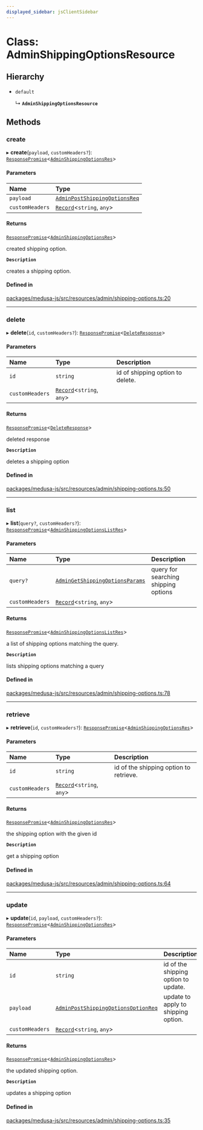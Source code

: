 ```yaml
---
displayed_sidebar: jsClientSidebar
---
```


# Class: AdminShippingOptionsResource

## Hierarchy

- `default`

  ↳ **`AdminShippingOptionsResource`**

## Methods

### create

▸ **create**(`payload`, `customHeaders?`): [`ResponsePromise`](../modules/internal-12.md#responsepromise)<[`AdminShippingOptionsRes`](../modules/internal-8.internal.md#adminshippingoptionsres)\>

#### Parameters

| Name | Type |
| :------ | :------ |
| `payload` | [`AdminPostShippingOptionsReq`](internal-8.internal.AdminPostShippingOptionsReq.md) |
| `customHeaders` | [`Record`](../modules/internal.md#record)<`string`, `any`\> |

#### Returns

[`ResponsePromise`](../modules/internal-12.md#responsepromise)<[`AdminShippingOptionsRes`](../modules/internal-8.internal.md#adminshippingoptionsres)\>

created shipping option.

**`Description`**

creates a shipping option.

#### Defined in

[packages/medusa-js/src/resources/admin/shipping-options.ts:20](https://github.com/medusajs/medusa/blob/c4ac5e6959/packages/medusa-js/src/resources/admin/shipping-options.ts#L20)

___

### delete

▸ **delete**(`id`, `customHeaders?`): [`ResponsePromise`](../modules/internal-12.md#responsepromise)<[`DeleteResponse`](../modules/internal-8.internal.md#deleteresponse)\>

#### Parameters

| Name | Type | Description |
| :------ | :------ | :------ |
| `id` | `string` | id of shipping option to delete. |
| `customHeaders` | [`Record`](../modules/internal.md#record)<`string`, `any`\> |  |

#### Returns

[`ResponsePromise`](../modules/internal-12.md#responsepromise)<[`DeleteResponse`](../modules/internal-8.internal.md#deleteresponse)\>

deleted response

**`Description`**

deletes a shipping option

#### Defined in

[packages/medusa-js/src/resources/admin/shipping-options.ts:50](https://github.com/medusajs/medusa/blob/c4ac5e6959/packages/medusa-js/src/resources/admin/shipping-options.ts#L50)

___

### list

▸ **list**(`query?`, `customHeaders?`): [`ResponsePromise`](../modules/internal-12.md#responsepromise)<[`AdminShippingOptionsListRes`](../modules/internal-8.internal.md#adminshippingoptionslistres)\>

#### Parameters

| Name | Type | Description |
| :------ | :------ | :------ |
| `query?` | [`AdminGetShippingOptionsParams`](internal-8.internal.AdminGetShippingOptionsParams.md) | query for searching shipping options |
| `customHeaders` | [`Record`](../modules/internal.md#record)<`string`, `any`\> |  |

#### Returns

[`ResponsePromise`](../modules/internal-12.md#responsepromise)<[`AdminShippingOptionsListRes`](../modules/internal-8.internal.md#adminshippingoptionslistres)\>

a list of shipping options matching the query.

**`Description`**

lists shipping options matching a query

#### Defined in

[packages/medusa-js/src/resources/admin/shipping-options.ts:78](https://github.com/medusajs/medusa/blob/c4ac5e6959/packages/medusa-js/src/resources/admin/shipping-options.ts#L78)

___

### retrieve

▸ **retrieve**(`id`, `customHeaders?`): [`ResponsePromise`](../modules/internal-12.md#responsepromise)<[`AdminShippingOptionsRes`](../modules/internal-8.internal.md#adminshippingoptionsres)\>

#### Parameters

| Name | Type | Description |
| :------ | :------ | :------ |
| `id` | `string` | id of the shipping option to retrieve. |
| `customHeaders` | [`Record`](../modules/internal.md#record)<`string`, `any`\> |  |

#### Returns

[`ResponsePromise`](../modules/internal-12.md#responsepromise)<[`AdminShippingOptionsRes`](../modules/internal-8.internal.md#adminshippingoptionsres)\>

the shipping option with the given id

**`Description`**

get a shipping option

#### Defined in

[packages/medusa-js/src/resources/admin/shipping-options.ts:64](https://github.com/medusajs/medusa/blob/c4ac5e6959/packages/medusa-js/src/resources/admin/shipping-options.ts#L64)

___

### update

▸ **update**(`id`, `payload`, `customHeaders?`): [`ResponsePromise`](../modules/internal-12.md#responsepromise)<[`AdminShippingOptionsRes`](../modules/internal-8.internal.md#adminshippingoptionsres)\>

#### Parameters

| Name | Type | Description |
| :------ | :------ | :------ |
| `id` | `string` | id of the shipping option to update. |
| `payload` | [`AdminPostShippingOptionsOptionReq`](internal-8.internal.AdminPostShippingOptionsOptionReq.md) | update to apply to shipping option. |
| `customHeaders` | [`Record`](../modules/internal.md#record)<`string`, `any`\> |  |

#### Returns

[`ResponsePromise`](../modules/internal-12.md#responsepromise)<[`AdminShippingOptionsRes`](../modules/internal-8.internal.md#adminshippingoptionsres)\>

the updated shipping option.

**`Description`**

updates a shipping option

#### Defined in

[packages/medusa-js/src/resources/admin/shipping-options.ts:35](https://github.com/medusajs/medusa/blob/c4ac5e6959/packages/medusa-js/src/resources/admin/shipping-options.ts#L35)
